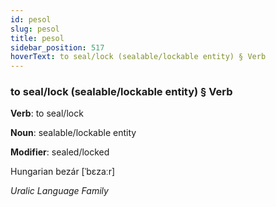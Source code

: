 ```yaml
---
id: pesol
slug: pesol
title: pesol
sidebar_position: 517
hoverText: to seal/lock (sealable/lockable entity) § Verb
---
```


### to seal/lock (sealable/lockable entity) § Verb

**Verb**: to seal/lock

**Noun**: sealable/lockable entity

**Modifier**: sealed/locked

Hungarian bezár [ˈbɛzaːr]

*Uralic Language Family*